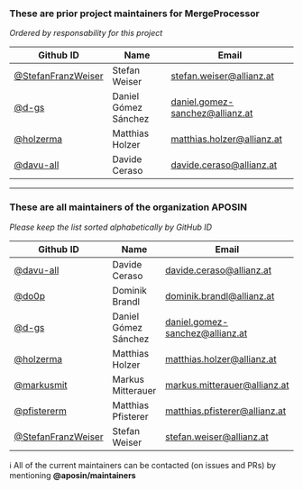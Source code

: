### These are prior project maintainers for MergeProcessor
_Ordered by responsability for this project_

| Github ID                                                  | Name                   | Email                              |
|------------------------------------------------------------|------------------------|------------------------------------|
| [@StefanFranzWeiser](https://github.com/StefanFranzWeiser) | Stefan Weiser          | <stefan.weiser@allianz.at>         |
| [@d-gs](https://github.com/d-gs)                           | Daniel Gómez Sánchez   | <daniel.gomez-sanchez@allianz.at>  |
| [@holzerma](https://github.com/holzerma)                   | Matthias Holzer        | <matthias.holzer@allianz.at>       |
| [@davu-all](https://github.com/davu-all)                   | Davide Ceraso          | <davide.ceraso@allianz.at>         |

-----

### These are all maintainers of the organization APOSIN

_Please keep the list sorted alphabetically by GitHub ID_

| Github ID                                                  | Name                   | Email                              |
|------------------------------------------------------------|------------------------|------------------------------------|
| [@davu-all](https://github.com/davu-all)                   | Davide Ceraso          | <davide.ceraso@allianz.at>         |
| [@do0p](https://github.com/do0p)                           | Dominik Brandl         | <dominik.brandl@allianz.at>        |
| [@d-gs](https://github.com/d-gs)                           | Daniel Gómez Sánchez   | <daniel.gomez-sanchez@allianz.at>  |
| [@holzerma](https://github.com/holzerma)                   | Matthias Holzer        | <matthias.holzer@allianz.at>       |
| [@markusmit](https://github.com/MarkusMit)                 | Markus Mitterauer      | <markus.mitterauer@allianz.at>     |
| [@pfistererm](https://github.com/pfistererm)               | Matthias Pfisterer     | <matthias.pfisterer@allianz.at>    |
| [@StefanFranzWeiser](https://github.com/StefanFranzWeiser) | Stefan Weiser          | <stefan.weiser@allianz.at>         |

:information_source: All of the current maintainers can be contacted (on issues and PRs) by mentioning **@aposin/maintainers**